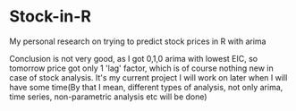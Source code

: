 # Stock-in-R
My personal research on trying to predict stock prices in R with arima

Conclusion is not very good, as I got 0,1,0 arima with lowest EIC, so tomorrow price got only 1 'lag' factor, which is of course nothing new in case of stock analysis. It's my current project I will work on later when I will have some time(By that I mean, different types of analysis, not only arima, time series, non-parametric analysis etc will be done)

